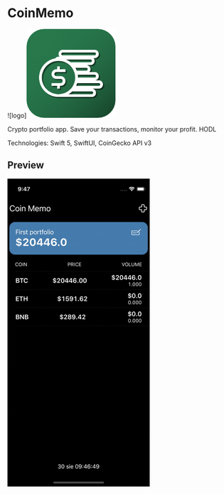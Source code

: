 # CoinMemo
![logo]<img src="CoinMemoIcon.png"/>

Crypto portfolio app. Save your transactions, monitor your profit. HODL

Technologies: Swift 5, SwiftUI, CoinGecko API v3

## Preview

<img src="CoinMemo.gif"/>

